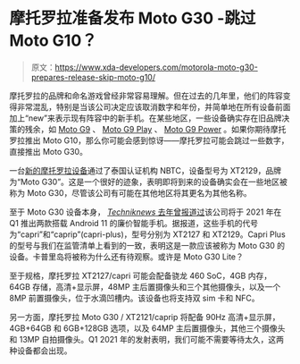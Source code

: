 # 摩托罗拉准备发布 Moto G30 -跳过 Moto G10？

> 原文：<https://www.xda-developers.com/motorola-moto-g30-prepares-release-skip-moto-g10/>

摩托罗拉的品牌和命名游戏曾经非常容易理解。但在过去的几年里，他们的阵容变得非常混乱，特别是当该公司决定应该取消数字和年份，并简单地在所有设备前面加上“new”来表示现有阵容中的新手机。在某些地区，一些设备确实存在旧品牌决策的残余，如 [Moto G9](https://www.xda-developers.com/motorola-moto-g9-snapdragon-662-5000mah-battery-launched-india/) 、 [Moto G9 Play](https://www.xda-developers.com/motorola-moto-g9-play-launch-europe-budget-smartphone/) 、 [Moto G9 Power](https://www.xda-developers.com/moto-g9-power-lands-india-less-storage-cheaper-price-tag/) 。如果你期待摩托罗拉推出 Moto G10，那么你可能会感到惊讶——摩托罗拉可能会跳过一些数字，直接推出 Moto G30。

一台[新的摩托罗拉设备](http://mocheck.nbtc.go.th/search/1532304)通过了泰国认证机构 NBTC，设备型号为 XT2129，品牌为“Moto G30”。这是一个很好的迹象，表明即将到来的设备确实会在一些地区被称为 Moto G30，尽管该公司有可能在其他地区将其更名为其他名称。

至于 Moto G30 设备本身， [*Techniknews* 去年曾报道过](https://www.techniknews.net/news/motorola-capri-und-capri-plus-zwei-neue-budget-smartphones-fuer-2021-exklusiv/)该公司将于 2021 年在 Q1 推出两款搭载 Android 11 的廉价智能手机。据报道，这些手机的代号为“capri”和“caprip”(capri-plus)，型号分别为 XT2127 和 XT2129。Capri Plus 的型号与我们在监管清单上看到的一致，表明这是一款应该被称为 Moto G30 的设备。卡普里岛将被称为什么还有待观察。或许是 Moto G30 Lite？

至于规格，摩托罗拉 XT2127/capri 可能会配备骁龙 460 SoC，4GB 内存，64GB 存储，高清+显示屏，48MP 主后置摄像头和三个其他摄像头，以及一个 8MP 前置摄像头，位于水滴凹槽内。该设备也将支持双 sim 卡和 NFC。

另一方面，摩托罗拉 Moto G30 / XT2121/caprip 将配备 90Hz 高清+显示屏，4GB+64GB 和 6GB+128GB 选项，以及 64MP 主后置摄像头，其他三个摄像头和 13MP 自拍摄像头。Q1 2021 年的发射表明，我们可能不需要等待太久，这两种设备都会出现。